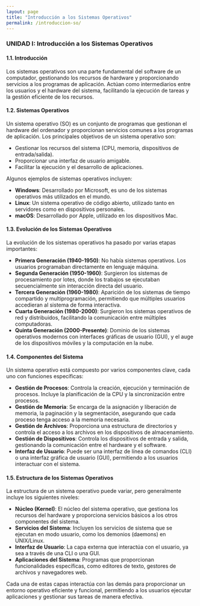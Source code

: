 ```yaml
---
layout: page
title: "Introducción a los Sistemas Operativos"
permalink: /introduccion-so/
---
```


### UNIDAD I: Introducción a los Sistemas Operativos

#### 1.1. Introducción

Los sistemas operativos son una parte fundamental del software de un computador, gestionando los recursos de hardware y proporcionando servicios a los programas de aplicación. Actúan como intermediarios entre los usuarios y el hardware del sistema, facilitando la ejecución de tareas y la gestión eficiente de los recursos.

#### 1.2. Sistemas Operativos

Un sistema operativo (SO) es un conjunto de programas que gestionan el hardware del ordenador y proporcionan servicios comunes a los programas de aplicación. Los principales objetivos de un sistema operativo son:
- Gestionar los recursos del sistema (CPU, memoria, dispositivos de entrada/salida).
- Proporcionar una interfaz de usuario amigable.
- Facilitar la ejecución y el desarrollo de aplicaciones.

Algunos ejemplos de sistemas operativos incluyen:
- **Windows**: Desarrollado por Microsoft, es uno de los sistemas operativos más utilizados en el mundo.
- **Linux**: Un sistema operativo de código abierto, utilizado tanto en servidores como en dispositivos personales.
- **macOS**: Desarrollado por Apple, utilizado en los dispositivos Mac.

#### 1.3. Evolución de los Sistemas Operativos

La evolución de los sistemas operativos ha pasado por varias etapas importantes:

- **Primera Generación (1940-1950)**: No había sistemas operativos. Los usuarios programaban directamente en lenguaje máquina.
- **Segunda Generación (1950-1960)**: Surgieron los sistemas de procesamiento por lotes, donde los trabajos se ejecutaban secuencialmente sin interacción directa del usuario.
- **Tercera Generación (1960-1980)**: Aparición de los sistemas de tiempo compartido y multiprogramación, permitiendo que múltiples usuarios accedieran al sistema de forma interactiva.
- **Cuarta Generación (1980-2000)**: Surgieron los sistemas operativos de red y distribuidos, facilitando la comunicación entre múltiples computadoras.
- **Quinta Generación (2000-Presente)**: Dominio de los sistemas operativos modernos con interfaces gráficas de usuario (GUI), y el auge de los dispositivos móviles y la computación en la nube.

#### 1.4. Componentes del Sistema

Un sistema operativo está compuesto por varios componentes clave, cada uno con funciones específicas:

- **Gestión de Procesos**: Controla la creación, ejecución y terminación de procesos. Incluye la planificación de la CPU y la sincronización entre procesos.
- **Gestión de Memoria**: Se encarga de la asignación y liberación de memoria, la paginación y la segmentación, asegurando que cada proceso tenga acceso a la memoria necesaria.
- **Gestión de Archivos**: Proporciona una estructura de directorios y controla el acceso a los archivos en los dispositivos de almacenamiento.
- **Gestión de Dispositivos**: Controla los dispositivos de entrada y salida, gestionando la comunicación entre el hardware y el software.
- **Interfaz de Usuario**: Puede ser una interfaz de línea de comandos (CLI) o una interfaz gráfica de usuario (GUI), permitiendo a los usuarios interactuar con el sistema.

#### 1.5. Estructura de los Sistemas Operativos

La estructura de un sistema operativo puede variar, pero generalmente incluye los siguientes niveles:

- **Núcleo (Kernel)**: El núcleo del sistema operativo, que gestiona los recursos del hardware y proporciona servicios básicos a los otros componentes del sistema.
- **Servicios del Sistema**: Incluyen los servicios de sistema que se ejecutan en modo usuario, como los demonios (daemons) en UNIX/Linux.
- **Interfaz de Usuario**: La capa externa que interactúa con el usuario, ya sea a través de una CLI o una GUI.
- **Aplicaciones del Sistema**: Programas que proporcionan funcionalidades específicas, como editores de texto, gestores de archivos y navegadores web.

Cada una de estas capas interactúa con las demás para proporcionar un entorno operativo eficiente y funcional, permitiendo a los usuarios ejecutar aplicaciones y gestionar sus tareas de manera efectiva.
